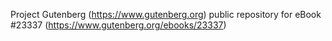 Project Gutenberg (https://www.gutenberg.org) public repository for eBook #23337 (https://www.gutenberg.org/ebooks/23337)
